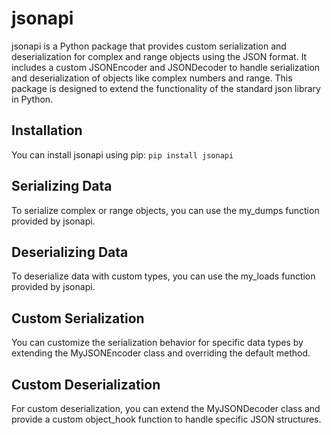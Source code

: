 # jsonapi

jsonapi is a Python package that provides custom serialization and deserialization for complex and range objects using the JSON format. It includes a custom JSONEncoder and JSONDecoder to handle serialization and deserialization of objects like complex numbers and range. This package is designed to extend the functionality of the standard json library in Python.

## Installation

You can install jsonapi using pip:
`pip install jsonapi`

## Serializing Data

To serialize complex or range objects, you can use the my_dumps function provided by jsonapi.

## Deserializing Data

To deserialize data with custom types, you can use the my_loads function provided by jsonapi.

## Custom Serialization

You can customize the serialization behavior for specific data types by extending the MyJSONEncoder class and overriding the default method.

## Custom Deserialization

For custom deserialization, you can extend the MyJSONDecoder class and provide a custom object_hook function to handle specific JSON structures.
